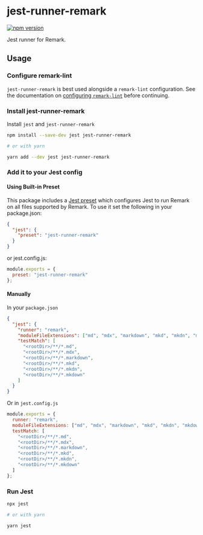 # jest-runner-remark

[![npm version](https://badge.fury.io/js/jest-runner-remark.svg)](https://badge.fury.io/js/jest-runner-remark)

Jest runner for Remark.

## Usage

### Configure remark-lint

`jest-runner-remark` is best used alongside a `remark-lint` configuration. See the documentation on [configuring `remark-lint`](https://github.com/remarkjs/remark-lint#configuring-remark-lint) before continuing.

### Install jest-runner-remark

Install `jest` and `jest-runner-remark`

```bash
npm install --save-dev jest jest-runner-remark

# or with yarn

yarn add --dev jest jest-runner-remark
```

### Add it to your Jest config

#### Using Built-in Preset

This package includes a [Jest preset](https://jestjs.io/docs/en/configuration#preset-string) which configures Jest to run Remark on all files supported by Remark. To use it set the following in your package.json:

```json
{
  "jest": {
    "preset": "jest-runner-remark"
  }
}
```

or jest.config.js:

```js
module.exports = {
  preset: "jest-runner-remark"
};
```

#### Manually

In your `package.json`

```json
{
  "jest": {
    "runner": "remark",
    "moduleFileExtensions": ["md", "mdx", "markdown", "mkd", "mkdn", "mkdown"],
    "testMatch": [
      "<rootDir>/**/*.md",
      "<rootDir>/**/*.mdx",
      "<rootDir>/**/*.markdown",
      "<rootDir>/**/*.mkd",
      "<rootDir>/**/*.mkdn",
      "<rootDir>/**/*.mkdown"
    ]
  }
}
```

Or in `jest.config.js`

```js
module.exports = {
  runner: "remark",
  moduleFileExtensions: ["md", "mdx", "markdown", "mkd", "mkdn", "mkdown"],
  testMatch: [
    "<rootDir>/**/*.md",
    "<rootDir>/**/*.mdx",
    "<rootDir>/**/*.markdown",
    "<rootDir>/**/*.mkd",
    "<rootDir>/**/*.mkdn",
    "<rootDir>/**/*.mkdown"
  ]
};
```

### Run Jest

```bash
npx jest

# or with yarn

yarn jest
```
